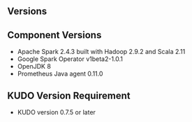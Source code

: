 Versions
---

## Component Versions
* Apache Spark 2.4.3 built with Hadoop 2.9.2 and Scala 2.11
* Google Spark Operator v1beta2-1.0.1
* OpenJDK 8
* Prometheus Java agent 0.11.0

## KUDO Version Requirement
* KUDO version 0.7.5 or later
